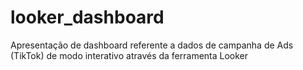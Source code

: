 # looker_dashboard
Apresentação de dashboard referente a dados de campanha de Ads (TikTok) de modo interativo através da ferramenta Looker
